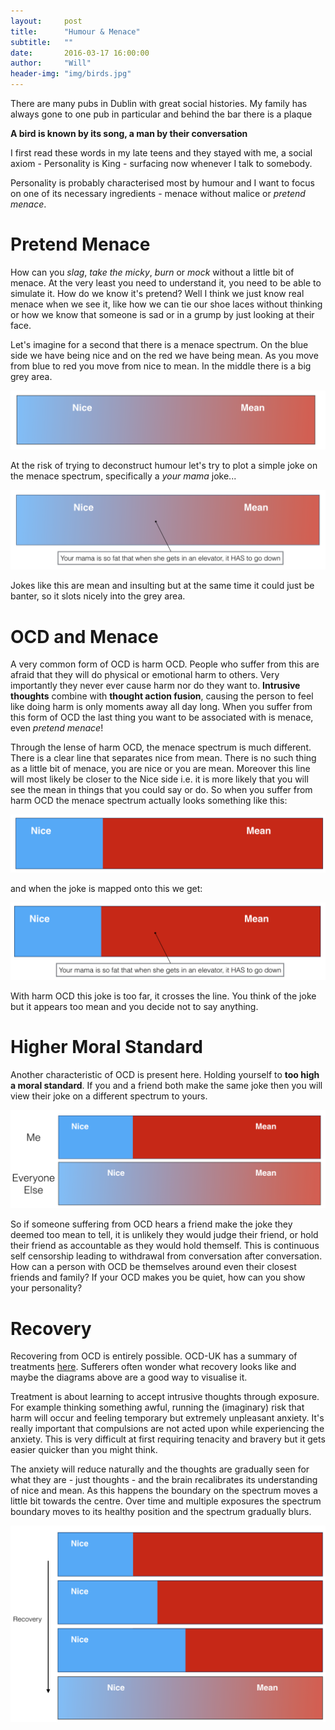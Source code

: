 ```yaml
---
layout:     post
title:      "Humour & Menace"
subtitle:   ""
date:       2016-03-17 16:00:00
author:     "Will"
header-img: "img/birds.jpg"
---
```


There are many pubs in Dublin with great social histories. My family has always gone to one pub in particular and behind the bar there is a plaque

**A bird is known by its song, a man by their conversation**

I first read these words in my late teens and they stayed with me, a social axiom - Personality is King - surfacing now whenever I talk to somebody. 

Personality is probably characterised most by humour and I want to focus on one of its necessary ingredients - menace without malice or _pretend menace_. 

# Pretend Menace

How can you *slag*, *take the micky*, *burn* or *mock* without a little bit of menace.  At the very least you need to understand it, you need to be able to simulate it. How do we know it's pretend? Well I think we just know real menace when we see it, like how we can tie our shoe laces without thinking or how we know that someone is sad or in a grump by just looking at their face.

Let's imagine for a second that there is a menace spectrum. On the blue side we have being nice and on the red we have being mean. As you move from blue to red you move from nice to mean. In the middle there is a big grey area.

<div align="centre" >
	<img src="/img/personality/menace spectrum.png" alt="menace spectrum"  />
</div>

At the risk of trying to deconstruct humour let's try to plot a simple joke on the menace spectrum, specifically a _your mama_ joke...

<div align="centre" >
	<img src="/img/personality/menace spectrum joke.png" alt="menace spectrum joke"  />
</div>

Jokes like this are mean and insulting but at the same time it could just be banter, so it slots nicely into the grey area.

# OCD and Menace

A very common form of OCD is harm OCD. People who suffer from this are afraid that they will do physical or emotional harm to others. Very importantly they never ever cause harm nor do they want to. **Intrusive thoughts** combine with **thought action fusion**, causing the person to feel like doing harm is only moments away all day long. When you suffer from this form of OCD the last thing you want to be associated with is menace, even _pretend menace_!

Through the lense of harm OCD, the menace spectrum is much different. There is a clear line that separates nice from mean. There is no such thing as a little bit of menace, you are nice or you are mean. Moreover this line will most likely be closer to the Nice side i.e. it is more likely that you will see the mean in things that you could say or do. So when you suffer from harm OCD the menace spectrum actually looks something like this:

<div align="centre" >
	<img src="/img/personality/ocd menace spectrum.png" alt="ocd menace spectrum"  />
</div>

and when the joke is mapped onto this we get:

<div align="centre" >
	<img src="/img/personality/ocd menace spectrum joke.png" alt="ocd menace spectrum joke"  />
</div>

With harm OCD this joke is too far, it crosses the line. You think of the joke but it appears too mean and you decide not to say anything.

# Higher Moral Standard

Another characteristic of OCD is present here. Holding yourself to **too high a moral standard**. If you and a friend both make the same joke then you will view their joke on a different spectrum to yours.

<div align="centre" >
	<img src="/img/personality/me everyone else.png" alt="me everyone else"  />
</div>

So if someone suffering from OCD hears a friend make the joke they deemed too mean to tell, it is unlikely they would judge their friend, or hold their friend as accountable as they would hold themself. This is continuous self censorship leading to withdrawal from conversation after conversation. How can a person with OCD be themselves around even their closest friends and family? If your OCD makes you be quiet, how can you show your personality?


# Recovery

Recovering from OCD is entirely possible. OCD-UK has a summary of treatments <a href="http://www.ocduk.org/ocd-treatments"> here</a>. Sufferers often wonder what recovery looks like and maybe the diagrams above are a good way to visualise it.

Treatment is about learning to accept intrusive thoughts through exposure. For example thinking something awful, running the (imaginary) risk that harm will occur and feeling temporary but extremely unpleasant anxiety. It's really important that compulsions are not acted upon while experiencing the anxiety.  This is very difficult at first requiring tenacity and bravery but it gets easier quicker than you might think. 

The anxiety will reduce naturally and the thoughts are gradually seen for what they are - just thoughts - and the brain recalibrates its understanding of nice and mean. As this happens the boundary on the spectrum moves a little bit towards the centre. Over time and multiple exposures the spectrum boundary moves to its healthy position and the spectrum gradually blurs.

<div align="centre" >
	<img src="/img/personality/recovery.png" alt="recovery"  />
</div>





